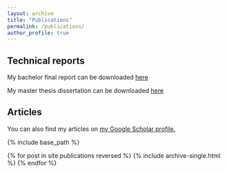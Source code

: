 ```yaml
---
layout: archive
title: "Publications"
permalink: /publications/
author_profile: true
---
```


## Technical reports

My bachelor final report can be downloaded [here](http://hharcolezi.github.io/files/2017_UNEMAT_Final_Work.pdf)

My master thesis dissertation can be downloaded [here](http://hharcolezi.github.io/files/2019_UNESP_Master_thesis_compressed.pdf)

## Articles

You can also find my articles on <u><a href="{{author.googlescholar}}">my Google Scholar profile</a>.</u>

{% include base_path %}

{% for post in site.publications reversed %}
  {% include archive-single.html %}
{% endfor %}
